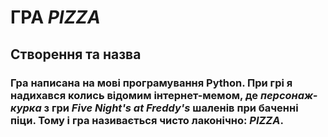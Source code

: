 # ГРА _PIZZA_
## Створення та назва
### Гра написана на мові програмування Python. При грі я надихався колись відомим інтернет-мемом, де *персонаж-курка* з гри _Five Night's at Freddy's_ шаленів при баченні піци. Тому і гра називається чисто лаконічно: *PIZZA*.
